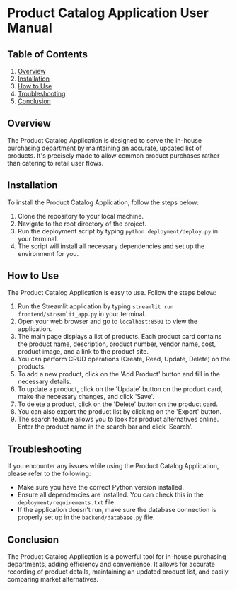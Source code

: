 # Product Catalog Application User Manual

## Table of Contents
1. [Overview](#overview)
2. [Installation](#installation)
3. [How to Use](#how-to-use)
4. [Troubleshooting](#troubleshooting)
5. [Conclusion](#conclusion)

## Overview
The Product Catalog Application is designed to serve the in-house purchasing department by maintaining an accurate, updated list of products. It's precisely made to allow common product purchases rather than catering to retail user flows.

## Installation
To install the Product Catalog Application, follow the steps below:

1. Clone the repository to your local machine.
2. Navigate to the root directory of the project.
3. Run the deployment script by typing `python deployment/deploy.py` in your terminal.
4. The script will install all necessary dependencies and set up the environment for you.

## How to Use
The Product Catalog Application is easy to use. Follow the steps below:

1. Run the Streamlit application by typing `streamlit run frontend/streamlit_app.py` in your terminal.
2. Open your web browser and go to `localhost:8501` to view the application.
3. The main page displays a list of products. Each product card contains the product name, description, product number, vendor name, cost, product image, and a link to the product site.
4. You can perform CRUD operations (Create, Read, Update, Delete) on the products.
5. To add a new product, click on the 'Add Product' button and fill in the necessary details.
6. To update a product, click on the 'Update' button on the product card, make the necessary changes, and click 'Save'.
7. To delete a product, click on the 'Delete' button on the product card.
8. You can also export the product list by clicking on the 'Export' button.
9. The search feature allows you to look for product alternatives online. Enter the product name in the search bar and click 'Search'.

## Troubleshooting
If you encounter any issues while using the Product Catalog Application, please refer to the following:

- Make sure you have the correct Python version installed.
- Ensure all dependencies are installed. You can check this in the `deployment/requirements.txt` file.
- If the application doesn't run, make sure the database connection is properly set up in the `backend/database.py` file.

## Conclusion
The Product Catalog Application is a powerful tool for in-house purchasing departments, adding efficiency and convenience. It allows for accurate recording of product details, maintaining an updated product list, and easily comparing market alternatives.